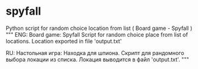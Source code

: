 # spyfall
Python script for random choice location from list ( Board game - Spyfall )
"""
ENG:
Board game: Spyfall
Script for random choice place from list of locations. Location exported in file 'output.txt'

RU:
Настольная игра: Находка для шпиона.
Скрипт для рандомного выбора локации из списка. Локация выводится в файл 'output.txt'.
"""
